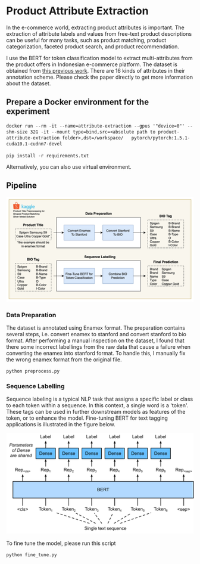 # Product Attribute Extraction

In the e-commerce world, extracting product attributes is important. The extraction of attribute labels and values from free-text product descriptions can be useful for many tasks, such as product matching, product categorization, faceted product search, and product recommendation. 

I use the BERT for token classification model to extract multi-attributes from the product offers in Indonesian e-commerce platform. The dataset is obtained from [this previous work](http://www.scielo.org.mx/scielo.php?script=sci_arttext&pid=S1405-55462018000401367#fn3). There are 16 kinds of attributes in their annotation scheme. Please check the paper directly to get more information about the dataset. 

## Prepare a Docker environment for the experiment
```
docker run --rm -it --name=attribute-extraction --gpus '"device=0"' --shm-size 32G -it --mount type=bind,src=<absolute path to product-attribute-extraction folder>,dst=/workspace/   pytorch/pytorch:1.5.1-cuda10.1-cudnn7-devel

pip install -r requirements.txt
```
Alternatively, you can also use virtual environment.

## Pipeline

![Architecture](img/ecommerce-product-attribute-extraction-architecture.jpg)

### Data Preparation

The dataset is annotated using Enamex format. The preparation contains several steps, i.e. convert enamex to stanford and convert stanford to bio format. After performing a manual inspection on the dataset, I found that there some incorrect labellings from the raw data that cause a failure when converting the enamex into stanford format. To handle this, I manually fix the wrong enamex format from the original file.

```
python preprocess.py
```

### Sequence Labelling

Sequence labeling is a typical NLP task that assigns a specific label or class to each token within a sequence. In this context, a single word is a 'token'. These tags can be used in further downstream models as features of the token, or to enhance the model. Fine-tuning BERT for text tagging applications is illustrated in the figure below.

![BERT For Token Classification Architecture](img/bert-for-token-classification.svg)

To fine tune the model, please run this script
```
python fine_tune.py
```




